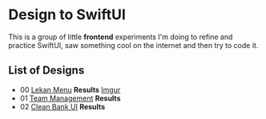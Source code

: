 # Design to SwiftUI
This is a group of little **frontend** experiments I'm doing to refine and practice SwiftUI, saw something cool on the internet and then try to code it. 

## List of Designs

- 00 [Lekan Menu](https://twitter.com/lalaekan/status/1285923482195419136) **Results**
[Imgur](https://i.imgur.com/wbX9tFG.mp4)
- 01 [Team Management](https://dribbble.com/shots/13623650-Team-Management-App-Interaction) **Results** 
- 02 [Clean Bank UI](https://dribbble.com/shots/12310592-Clean-Bank-UI) **Results**
